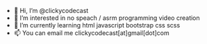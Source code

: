 - 👋 Hi, I’m @clickycodecast
- 👀 I’m interested in no speach / asrm programming video creation
- 🌱 I’m currently learning html javascript bootstrap css scss
- 📫 You can email me clickycodecast[at]gmail[dot]com

<!---
clickycodecast/clickycodecast is a ✨ special ✨ repository because its `README.md` (this file) appears on your GitHub profile.
You can click the Preview link to take a look at your changes.
--->
